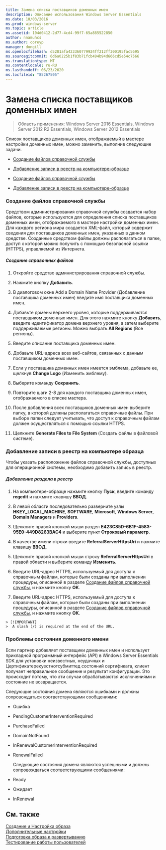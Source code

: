 ```yaml
---
title: Замена списка поставщиков доменных имен
description: Описание использования Windows Server Essentials
ms.date: 10/03/2016
ms.prod: windows-server
ms.topic: article
ms.assetid: 104d0412-2d77-4cd4-99f7-65a885522850
author: nnamuhcs
ms.author: coreyp
manager: dongill
ms.openlocfilehash: d5281afa423360779924ff212ff300195fac5695
ms.sourcegitcommit: 6d6a0225b1f83b71fcb494b94d666cd5e54c7566
ms.translationtype: MT
ms.contentlocale: ru-RU
ms.lasthandoff: 06/23/2020
ms.locfileid: "85267505"
---
```

# <a name="replace-the-list-of-domain-name-providers"></a>Замена списка поставщиков доменных имен

>Область применения: Windows Server 2016 Essentials, Windows Server 2012 R2 Essentials, Windows Server 2012 Essentials

Список поставщиков доменных имен, отображаемый в мастере настройки доменных имен, можно заменить, выполнив следующие задачи.  


-   [Создание файлов справочной службы](Replace-the-List-of-Domain-Name-Providers.md#BKMK_ReferralFiles)  

-   [Добавление записи в реестр на компьютере-образце](Replace-the-List-of-Domain-Name-Providers.md#BKMK_AddRegistry)  

-   [Создание файлов справочной службы](../install/Replace-the-List-of-Domain-Name-Providers.md#BKMK_ReferralFiles)  

-   [Добавление записи в реестр на компьютере-образце](../install/Replace-the-List-of-Domain-Name-Providers.md#BKMK_AddRegistry)  


###  <a name="create-the-referral-service-files"></a><a name="BKMK_ReferralFiles"></a>Создание файлов справочной службы  
 Средством администрирования справочной службы создается набор файлов, которые используются для определения списка поставщиков доменных имен, отображаемого в мастере настройки доменных имен. Для каждого региона мира создается XML-файл, который содержит сведения для поставщиков доменных имен, указанных в данном средстве. Созданные средством файлы должны располагаться в папке, доступ к которой можно получить с помощью безопасной ссылки (HTTPS), управляемой из Интернета.  

##### <a name="to-create-the-referral-files"></a>Создание справочных файлов  

1.  Откройте средство администрирования справочной службы.  

2.  Нажмите кнопку **Добавить**.  

3.  В диалоговом окне Add a Domain Name Provider (Добавление поставщика доменных имен) введите имя поставщика доменных имен.  

4.  Добавьте домены верхнего уровня, которые поддерживаются поставщиком доменных имен. Для этого нажмите кнопку **Добавить**, введите идентификатор домена верхнего уровня, а затем выберите поддерживаемые регионы. Можно выбрать **All Regions** (Все регионы).  

5.  Введите описание поставщика доменных имен.  

6.  Добавьте URL-адреса всех веб-сайтов, связанных с данным поставщиком доменных имен.  

7.  Если у поставщика доменных имен имеется эмблема, добавьте ее, щелкнув **Change Logo** (Изменить эмблему).  

8.  Выберите команду **Сохранить**.  

9. Повторите шаги 2-8 для каждого поставщика доменных имен, отображаемого в списке мастера.  

10. После добавления всех поставщиков доменных имен выберите папку, в которой должны располагаться справочные файлы. При выборе папки следует учитывать, что доступ к справочным файлам должен осуществляться с помощью ссылки HTTPS.  

11. Щелкните **Generate Files to File System** (Создать файлы в файловой системе).  

###  <a name="add-an-entry-to-the-registry-on-the-reference-computer"></a><a name="BKMK_AddRegistry"></a>Добавление записи в реестр на компьютере образца  
 Чтобы указать расположение файлов справочной службы, доступных для операционной системы, необходимо добавить запись в реестр.  

##### <a name="to-add-a-key-to-the-registry"></a>Добавление раздела в реестр  

1.  На компьютере-образце нажмите кнопку **Пуск**, введите команду **regedit** и нажмите клавишу **ВВОД**.  

2.  В левой области последовательно разверните узлы **HKEY_LOCAL_MACHINE**, **SOFTWARE**, **Microsoft**, **Windows Server**, **Domain Managers** и **Providers**.  

3.  Щелкните правой кнопкой мыши раздел **E423C85D-6B1F-4583-95E0-449D8263BAC4** и выберите пункт **Строковый параметр**.  

4.  В качестве имени строки введите **ReferralServerHttpsUri** и нажмите клавишу **ВВОД**.  

5.  Щелкните правой кнопкой мыши строку **ReferralServerHttpsUri** в правой области и выберите команду **Изменить**.  


6.  Введите URL-адрес HTTPS, используемый для доступа к справочным файлам, которые были созданы при выполнении процедуры, описанной в разделе [Создание файлов справочной службы](Replace-the-List-of-Domain-Name-Providers.md#BKMK_ReferralFiles), и нажмите кнопку **ОК**.  

6.  Введите URL-адрес HTTPS, используемый для доступа к справочным файлам, которые были созданы при выполнении процедуры, описанной в разделе [Создание файлов справочной службы](../install/Replace-the-List-of-Domain-Name-Providers.md#BKMK_ReferralFiles), и нажмите кнопку **ОК**.  


~~~
> [!IMPORTANT]
>  A slash (/) is required at the end of the URL.  
~~~

###  <a name="domain-name-status-issues"></a><a name="BKMK_ReplaceDomainNameProviders"></a>Проблемы состояния доменного имени  
 Если партнер добавляет поставщики доменных имен и использует прикладной программный интерфейс (API) в Windows Server Essentials SDK для установки неизвестных, неудачных и Цертификатерекуестнотсубмиттед состояний сертификата, клиент получает неправильное сообщение и результат конфигурации. Это происходит потому, что эти случаи обрабатываются исключениями и состояние не возвращается.  

 Следующие состояния домена являются ошибками и должны сопровождаться соответствующими сообщениями:  

- Ошибка  

- PendingCustomerInterventionRequired  

- PurchaseFailed  

- DomainNotFound  

- InRenewalCustomerInterventionRequired  

- RenewalFailed  

  Следующие состояния домена являются успешными и должны сопровождаться соответствующими сообщениями:  

- Ready  

- Ожидает  

- InRenewal  

## <a name="see-also"></a>См. также  

 [Создание и Настройка образа](Creating-and-Customizing-the-Image.md)   
 [Дополнительные настройки](Additional-Customizations.md)   
 [Подготовка образа к развертыванию](Preparing-the-Image-for-Deployment.md)   
 [Тестирование работы пользователей](Testing-the-Customer-Experience.md)

